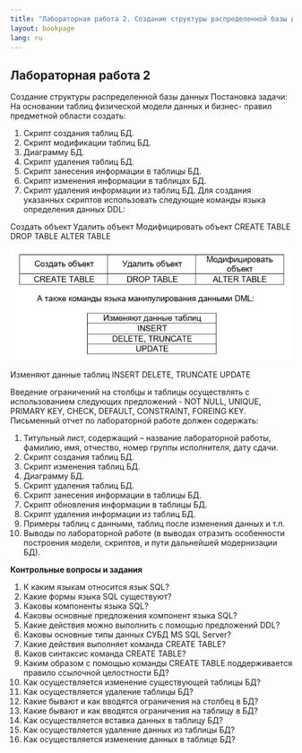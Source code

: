 ```yaml
---
title: "Лабораторная работа 2. Создание структуры распределенной базы данных"
layout: bookpage
lang: ru
---
```



## Лабораторная работа 2

Создание структуры распределенной базы данных
Постановка задачи:
На основании таблиц физической модели данных и бизнес- правил предметной области создать:

1.	Скрипт создания таблиц БД.
2.	Скрипт модификации таблиц БД.
3.	Диаграмму БД.
4.	Скрипт удаления таблиц БД.
5.	Скрипт занесения информации в таблицы БД.
6.	Скрипт изменения информации в таблицах БД.
7.	Скрипт удаления информации из таблиц БД.
Для	создания	указанных	скриптов	использовать	следующие команды языка определения данных DDL:

Создать объект	Удалить объект	Модифицировать объект
CREATE TABLE	DROP TABLE	ALTER TABLE

![Схема выполнения предложений SQL-оператора SELECT](../assets/images/lab-2-01.jpg)

Изменяют данные таблиц
INSERT
DELETE, TRUNCATE
UPDATE

Введение ограничений на столбцы и таблицы осуществлять с использованием следующих предложений - NOT NULL, UNIQUE, PRIMARY KEY, CHECK, DEFAULT, CONSTRAINT, FOREING KEY.
Письменный отчет по лабораторной работе должен содержать:

1.	Титульный лист, содержащий – название лабораторной работы, фамилию, имя, отчество, номер группы исполнителя, дату сдачи.
2.	Скрипт создания таблиц БД.
3.	Скрипт изменения таблиц БД.
4.	Диаграмму БД.
5.	Скрипт удаления таблиц БД.
6.	Скрипт занесения информации в таблицы БД.
7.	Скрипт обновления информации в таблицы БД.
8.	Скрипт удаления информации из таблиц БД. 
9.	Примеры таблиц с данными, таблиц после изменения данных и т.п.
10.	Выводы по лабораторной работе (в выводах отразить особенности построения модели, скриптов, и пути дальнейшей модернизации БД).

**Контрольные вопросы и задания**

1.	К каким языкам относится язык SQL?
2.	Какие формы языка SQL существуют?
3.	Каковы компоненты языка SQL?
4.	Каковы основные предложения компонент языка SQL?
5.	Какие действия можно выполнить с помощью предложений DDL?
6.	Каковы основные типы данных СУБД MS SQL Server?
7.	Какие действия выполняет команда CREATE TABLE?
8.	Каков синтаксис команда CREATE TABLE?
9.	Каким	образом	с	помощью	команды	CREATE	TABLE
поддерживается правило ссылочной целостности БД?
10.	Как	осуществляется	изменение	существующей	таблицы БД?
11.	Как осуществляется удаление таблицы БД?
12.	Какие бывают и как вводятся ограничения на столбец в БД?
13.	Какие бывают и как вводятся ограничения на таблицу в БД?
14.	Как осуществляется вставка данных в таблицу БД?
15.	Как осуществляется удаление данных из таблицы БД?
16.	Как осуществляется изменение данных в таблице БД?
